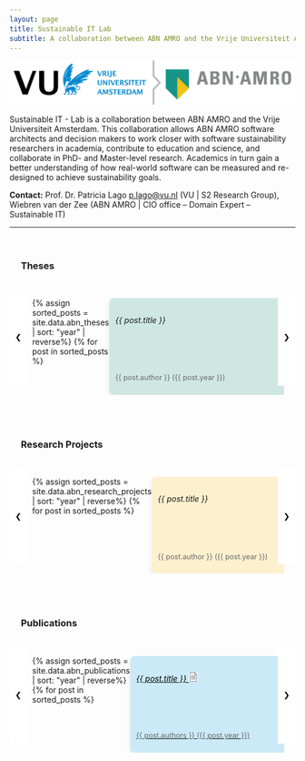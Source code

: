 ```yaml
---
layout: page
title: Sustainable IT Lab
subtitle: A collaboration between ABN AMRO and the Vrije Universiteit Amsterdam
---
```


![image](/assets/img/lab-screenshots/vu-abn.png)


Sustainable IT - Lab is a collaboration between ABN AMRO and the Vrije Universiteit Amsterdam. This collaboration allows ABN AMRO software architects and decision makers to work closer with software sustainability researchers in academia, contribute to education and science, and collaborate in PhD- and Master-level research. Academics in turn gain a better understanding of how real-world software can be measured and re-designed to achieve sustainability goals.

**Contact:**
Prof. Dr. Patricia Lago p.lago@vu.nl (VU | S2 Research Group), Wiebren van der Zee (ABN AMRO | CIO office – Domain Expert – Sustainable IT)

_____

 <div class="container">
<h3>Theses</h3><br>
        <button class="scroll-button scroll-left" onclick="scrollLefty('thesis')">&#10094;</button>
        <ul class="post-list" id="thesis">
            {% assign sorted_posts = site.data.abn_theses | sort: "year" | reverse%}
            {% for post in sorted_posts %}
            <li class="post">
                <!-- <img src="{{ post.thumbnail-img }}" alt="{{ post.title }}"> -->
                    <div class= "thesis tile">
                        <h6>{{ post.title }}</h6>
                        <p>{{ post.author }} ({{ post.year }})</p>
                    </div>
            </li>
            {% endfor %}
        </ul>
        <button class="scroll-button scroll-right" onclick="scrollRight('thesis')">&#10095;</button>
    </div>
<div class="container">
<h3>Research Projects</h3><br>
        <button class="scroll-button scroll-left" onclick="scrollLefty('rps')">&#10094;</button>
        <ul class="post-list" id="rps">
            {% assign sorted_posts = site.data.abn_research_projects | sort: "year" | reverse%}
            {% for post in sorted_posts %}
            <li class="post">
                <!-- <img src="{{ post.thumbnail-img }}" alt="{{ post.title }}"> -->
                    <div class= "rp tile">
                        <h6>{{ post.title }}</h6>
                        <p>{{ post.author }} ({{ post.year }}) </p>
                    </div>
            </li>
            {% endfor %}
        </ul>
        <button class="scroll-button scroll-right" onclick="scrollRight('rps')">&#10095;</button>
    </div>

 <div class="container">
        <h3>Publications</h3><br>
        <button class="scroll-button scroll-left" onclick="scrollLefty('pubs')">&#10094;</button>
        <ul class="post-list" id="pubs">
            {% assign sorted_posts = site.data.abn_publications | sort: "year" | reverse%}
            {% for post in sorted_posts %}
            <li class="post">
                <a href="{{ post.url }}">
                <!-- <img src="{{ post.thumbnail-img }}" alt="{{ post.title }}"> -->
                    <div class= "pubs tile">
                        <h6>{{ post.title }} <img src="/assets/img/file.png" alt="Publication" style="width:auto; height:16px;"></h6>
                        <p>{{ post.authors }} ({{ post.year }}) </p>
                    </div>
                </a>
            </li>
            {% endfor %}
        </ul>
        <button class="scroll-button scroll-right" onclick="scrollRight('pubs')">&#10095;</button>
    </div>

<script>
    function scrollLefty(id) {
        const postList = document.getElementById(id);
        postList.scrollBy({
            top: 0,
            left: -200, // Scroll left by 200px
            behavior: 'smooth'
        });
    }

    function scrollRight(id) {
        const postList = document.getElementById(id);
        postList.scrollBy({
            top: 0,
            left: 200, // Scroll right by 200px
            behavior: 'smooth'
        });
    }
</script>
<style>

    .container {
            max-width: 1200px;
            margin: 0 auto;
            padding: 20px;
            position: relative; /* Relative positioning for scroll buttons */
        }
        .post-list {
            display: flex;
            flex-wrap: nowrap; /* Prevent items from wrapping */
            list-style: none;
              gap: 1px; /* Add space between items */
            scroll-behavior: smooth; /* Smooth scrolling */
            padding-left: 20px; /* Space for the scroll buttons */
            padding-right: 15px; /* Space for the scroll buttons */
            overflow-x: auto;
            /* Hide scrollbar on WebKit browsers (Chrome, Safari) */
            -webkit-overflow-scrolling: touch;
            scrollbar-width: none; /* Firefox */

        }
        .post {
            margin-right: 10px
        }
        .post:hover {
            transform: translateY(-2px);
        }
        .post img {
            width: 100%;
            height: 100%; /* Set height to 100% to fill the container */
            object-fit: cover; /* Ensure the image covers the space */
        }
        .post-title {
            width: 100%;
            height: 100%; /* Set height to 100% to fill the container */
            position: absolute; /* Position title over the image */
            bottom: 0px; /* Position title closer to the bottom */
            color: white;
            text-align: top;
            text-decoration: none; 
            font-size: x-large;
            padding: 5px 10px;
        }
        .cocktail-post-title{
            background-color: rgba(0, 29, 69, 0.4); /* Semi-transparent background for readability */
        }
        .lecture-post-title{
            background-color: rgba(0, 71, 65, 0.7); /* Semi-transparent background for readability */
        }
        .other-post-title{
            background-color: rgba(0, 0, 0, 0.5); /* Semi-transparent background for readability */
        }
        .post-date {
            width: 100%;
            height: 20%; /* Set height to 100% to fill the container */
            position: absolute; /* Position title over the image */
            bottom: 0px; /* Position title closer to the bottom */
            color: white;
            background-color: rgba(1, 27, 43, 0.5); /* Semi-transparent background for readability */
            text-align: bottom;
            text-decoration: none; 
            font-size: large;
            padding: 5px 0 0 10px;
        }
        .scroll-button {
            position: absolute;
            top: 30%; /* Center vertically */
            height: 170px;
            /* background-color: rgba(0, 110, 185, 0.5); */
            background-color: rgba(255, 255, 255, 1);
            color: black;
            border: none;
            padding: 10px;
            cursor: pointer;
            /* border-radius: 5px; */
            z-index: 1; /* Ensure buttons are above other elements */
            }
        .scroll-left {
            left: 0;
        }
        .scroll-right {
            right: 0;
        }

        .tile-container {
            display: flex;                /* Use flexbox for horizontal layout */
            gap: 20px;                   /* Space between tiles */
            overflow-x: none;            /* Enable horizontal scrolling */
            max-width: 100%;             /* Ensure container fits within screen width */
            padding-bottom: 10px;        /* Space for scrollbar */
            margin-bottom: 30px;         /* Space below the container */
        }

        .tile {
            border-radius: 8px;
            box-shadow: 0 4px 8px rgba(0, 0, 0, 0.1);
            width: 300px;                /* Fixed width for tiles */
            height: 150px;               /* Fixed height for tiles */
            padding: 10px;               /* Inner padding */
            text-align: left;            /* Text alignment */
            display: flex;               /* Flexbox for inner content */
            flex-direction: column;      /* Arrange content vertically */
            flex-shrink: 0;              /* Prevent shrinking */
        }

        .thesis {
            background-color: rgba(22, 140, 119, .2);  /* Color for thesis tiles */
        }

        .rp {
            background-color: rgba(242, 187, 22, .2);   /* Color for research project tiles */
        }
        .pubs {
            background-color: rgba(4, 157, 217, .2)
        }
        /* .pubs h6{
            text-decoration: underline;
        } */
        .tile h3 {
            font-size: 1.1em;            /* Title font size */
            color: #333;                 /* Title color */
            margin: 0;                   /* Remove default margin */
        }

        .tile p {
            font-size: 0.9em;            /* Author and year font size */
            color: #666;                 /* Author and year color */
            margin-top: auto;            /* Push to bottom of tile */
        }
       
       .post a{
        color: #000;
       }
       
        
        
    </style>

